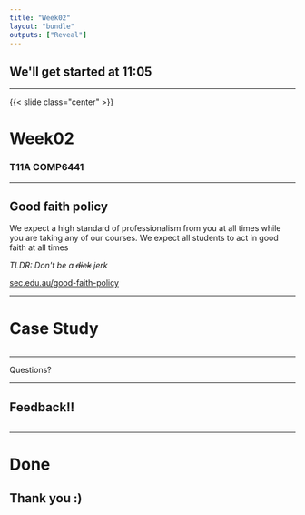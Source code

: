 ```yaml
---
title: "Week02"
layout: "bundle"
outputs: ["Reveal"]
---
```


## We'll get started at 11:05

---

{{< slide class="center" >}}
# Week02
### T11A COMP6441

---

## Good faith policy

We expect a high standard of professionalism from you at all times while you are taking any of our courses. We expect all students to act in good faith at all times

*TLDR: Don't be a ~~dick~~ jerk*

[sec.edu.au/good-faith-policy](https://sec.edu.au/good-faith-policy)

---

# Case Study
![]()

---

Questions?

---

## Feedback!!
![]()

---

# Done
## Thank you :)